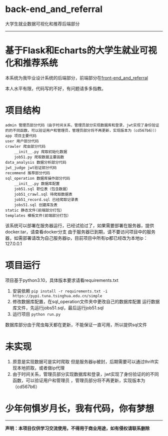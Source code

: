 # back-end_and_referral


大学生就业数据可视化和推荐后端部分

--------------------------------------------------
# 基于Flask和Echarts的大学生就业可视化和推荐系统
本系统为我毕业设计系统的后端部分，前端部分在[front-end_and_referral](https://github.com/zsdadisscy/visualization)

本人水平有限，代码写的不好，有问题请多多指教。

# 项目结构
```
admin 管理员部分代码（由于时间关系，管理员部分实现数据库和登录，jwt实现了身份验证的的不同函数，可以验证用户和管理员，管理员部分将不再更新，实现版本为（cd567b6）））
app 项目主要代码
user 用户部分代码
crawler 爬虫部分代码
    __init__.py 爬取初始化数据
    job51.py 爬取数据主要函数
data_analysis 数据分析部分代码
jwt_judge jwt验证部分代码
recommend 推荐部分代码
sql_operation 数据库操作部分代码
    __init__.py 数据库配置
    job51.sql 职位表（包含数据）
    job51_crawl.sql 待爬取数据表
    job51_record.sql 已经爬取记录表
    jobs51.sql 创建库及表
static 静态文件(前端部分打包）
templates 模板文件(前端部分打包）
```
该系统可以部署在服务器运行，已经试验过了，如果需要部署在服务器，提供docker.tar，请查看docker分支
由于服务器已到期，请不要访问项目中的服务器，如需部署请改为自己服务器ip，目前项目中所有ip都已经改为本地ip：127.0.0.1
# 项目运行
项目基于python3.10，具体版本要求请看requirements.txt
1. 安装依赖
```pip install -r requirements.txt -i https://pypi.tuna.tsinghua.edu.cn/simple```
2. 修改数据库配置，在sql_operation文件夹中更改自己的数据库配置
    运行数据库文件，先运行jobs51.sql，最后运行job51.sql
3. 运行项目
```python run.py```


数据库部分由于爬虫每天都在更新，不能保证一直可用，所以提供sql文件

# 未实现
1. 原意是实现数据可是实时爬取
但是服务器ip被封，后期需要可以通过thrift实现本地抓取，或者做ip代理
2. 由于时间关系，管理员部分实现数据库和登录，jwt实现了身份验证的的不同函数，可以验证用户和管理员
，管理员部分将不再更新，实现版本为（cd567b6）

# 少年何惧岁月长，我有代码，你有梦想


--------------------------------
**声明：本项目仅供学习交流使用，不得用于商业用途，如有侵权请联系删除**